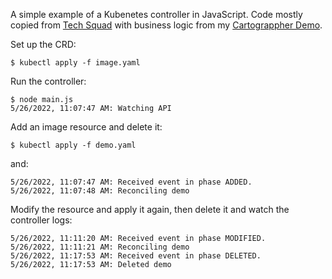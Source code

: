 A simple example of a Kubenetes controller in JavaScript. Code mostly copied from [Tech Squad](https://techsquad.rocks/blog/custom_kubernetes_operator_with_typescript/) with business logic from my [Cartograppher Demo](https://github.com/dsyer/carto-demo).

Set up the CRD:

```
$ kubectl apply -f image.yaml
```

Run the controller:

```
$ node main.js
5/26/2022, 11:07:47 AM: Watching API
```

Add an image resource and delete it:

```
$ kubectl apply -f demo.yaml
```

and:

```
5/26/2022, 11:07:47 AM: Received event in phase ADDED.
5/26/2022, 11:07:48 AM: Reconciling demo
```

Modify the resource and apply it again, then delete it and watch the controller logs:

```
5/26/2022, 11:11:20 AM: Received event in phase MODIFIED.
5/26/2022, 11:11:21 AM: Reconciling demo
5/26/2022, 11:17:53 AM: Received event in phase DELETED.
5/26/2022, 11:17:53 AM: Deleted demo
```